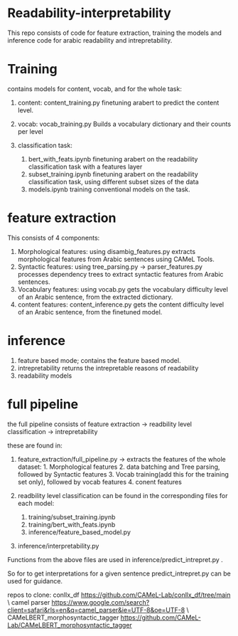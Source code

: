 # Readability-interpretability

This repo consists of code for feature extraction, training the models and inference code for arabic readability and intrepretability.

# Training
contains models for content, vocab, and for the whole task:
1. content: content_training.py
    finetuning arabert to predict the content level.
2. vocab: vocab_training.py
    Builds a vocabulary dictionary and their counts per level

3. classification task: 
    1. bert_with_feats.ipynb
        finetuning arabert on the readability classification task with a features layer
    2. subset_training.ipynb 
        finetuning arabert on the readability classification task, using different subset sizes of the data
    3. models.ipynb
        training conventional models on the task.


# feature extraction
This consists of 4 components:
1. Morphological features: using disambig_features.py
    extracts morphological features from Arabic sentences using CAMeL Tools.
2. Syntactic features: using tree_parsing.py -> parser_features.py
    processes dependency trees to extract syntactic features from Arabic sentences.
3. Vocabulary features: using vocab.py
    gets the vocabulary difficulty level of an Arabic sentence, from the extracted dictionary.
4. content features: content_inference.py
    gets the content difficulty level of an Arabic sentence, from the finetuned model.

# inference
1. feature based mode;
    contains the feature based model.
2. intrepretability
    returns the intrepretable reasons of readability
3. readability models


# full pipeline
the full pipeline consists of feature extraction -> readbility level classification -> intrepretability

these are found in:
1. feature_extraction/full_pipeline.py -> extracts the features of the whole dataset:
        1. Morphological features
        2. data batching and Tree parsing, followed by Syntactic features
        3. Vocab training(add this for the training set only), followed by vocab features 
        4. conent features
2.  readbility level classification
    can be found in the corresponding files for each model:
    1. training/subset_training.ipynb
    2. training/bert_with_feats.ipynb
    3. inference/feature_based_model.py

3. inference/interpretability.py 

Functions from the above files are used in inference/predict_intrepret.py .

So for to get interpretations for a given sentence predict_intrepret.py can be used for guidance.


repos to clone:
conllx_df https://github.com/CAMeL-Lab/conllx_df/tree/main \\
camel parser https://www.google.com/search?client=safari&rls=en&q=camel_parser&ie=UTF-8&oe=UTF-8 \\
CAMeLBERT_morphosyntactic_tagger https://github.com/CAMeL-Lab/CAMeLBERT_morphosyntactic_tagger